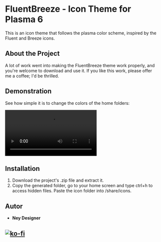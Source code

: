 # FluentBreeze - Icon Theme for Plasma 6

This is an icon theme that follows the plasma color scheme, inspired by the Fluent and Breeze icons.

## About the Project

A lot of work went into making the FluentBreeze theme work properly, and you're welcome to download and use it. If you like this work, please offer me a coffee; I'd be thrilled.

## Demonstration

See how simple it is to change the colors of the home folders:

![Menu de Contexto](./docs/fluentbreeze.mp4)

## Installation

1. Download the project's .zip file and extract it. 
2. Copy the generated folder, go to your home screen and type ctrl+h to access hidden files. Paste the icon folder into /share/icons.

## Autor

-   **Ney Designer**

[![ko-fi](https://ko-fi.com/img/githubbutton_sm.svg)](https://ko-fi.com/K3K01KWCZW)
---
